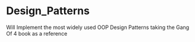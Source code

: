 # Design_Patterns
Will Implement the most widely used OOP Design Patterns taking the Gang Of 4 book as a reference

